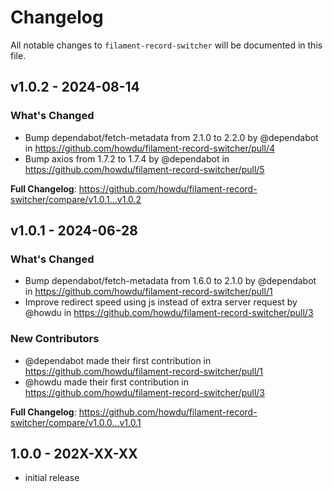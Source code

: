 # Changelog

All notable changes to `filament-record-switcher` will be documented in this file.

## v1.0.2 - 2024-08-14

### What's Changed

* Bump dependabot/fetch-metadata from 2.1.0 to 2.2.0 by @dependabot in https://github.com/howdu/filament-record-switcher/pull/4
* Bump axios from 1.7.2 to 1.7.4 by @dependabot in https://github.com/howdu/filament-record-switcher/pull/5

**Full Changelog**: https://github.com/howdu/filament-record-switcher/compare/v1.0.1...v1.0.2

## v1.0.1 - 2024-06-28

### What's Changed

* Bump dependabot/fetch-metadata from 1.6.0 to 2.1.0 by @dependabot in https://github.com/howdu/filament-record-switcher/pull/1
* Improve redirect speed using js instead of extra server request by @howdu in https://github.com/howdu/filament-record-switcher/pull/3

### New Contributors

* @dependabot made their first contribution in https://github.com/howdu/filament-record-switcher/pull/1
* @howdu made their first contribution in https://github.com/howdu/filament-record-switcher/pull/3

**Full Changelog**: https://github.com/howdu/filament-record-switcher/compare/v1.0.0...v1.0.1

## 1.0.0 - 202X-XX-XX

- initial release
